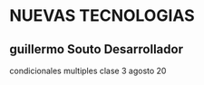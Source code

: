 # NUEVAS TECNOLOGIAS
## guillermo Souto Desarrollador 
condicionales multiples clase 3 agosto 20           
